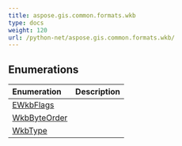 ```yaml
---
title: aspose.gis.common.formats.wkb
type: docs
weight: 120
url: /python-net/aspose.gis.common.formats.wkb/
---
```





## **Enumerations**
| **Enumeration** | **Description** |
| :- | :- |
| [EWkbFlags](/psd/python-net/aspose.gis.common.formats.wkb/ewkbflags/) |  |
| [WkbByteOrder](/psd/python-net/aspose.gis.common.formats.wkb/wkbbyteorder/) |  |
| [WkbType](/psd/python-net/aspose.gis.common.formats.wkb/wkbtype/) |  |
